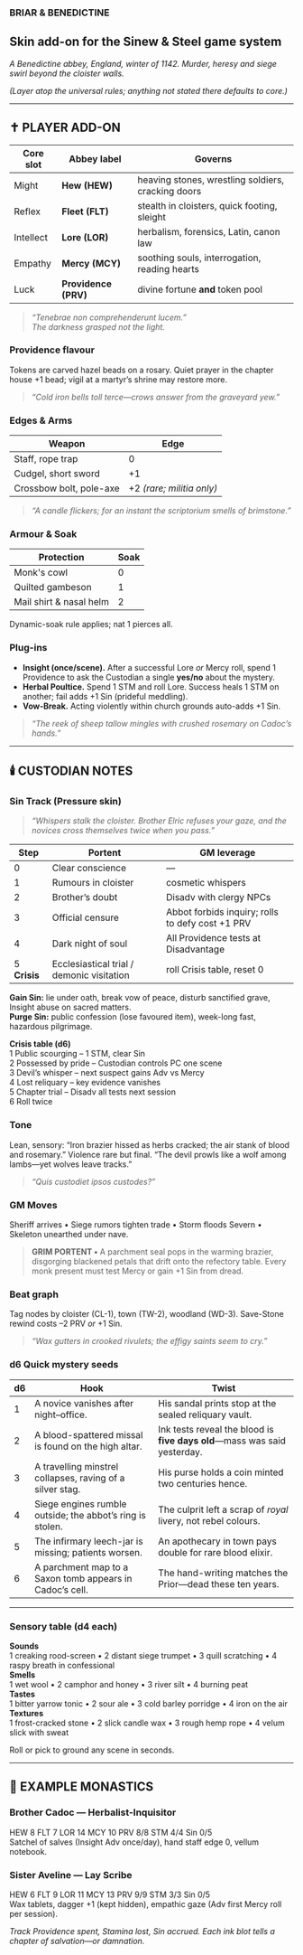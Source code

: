 ### **BRIAR & BENEDICTINE**
## Skin add-on for the Sinew & Steel game system  
*A Benedictine abbey, England, winter of 1142. Murder, heresy and siege swirl beyond the cloister walls.*

*(Layer atop the universal rules; anything not stated there defaults to core.)*

---

## ✝️ PLAYER ADD-ON

| Core slot | Abbey label | Governs |
|---|---|---|
| Might | **Hew (HEW)** | heaving stones, wrestling soldiers, cracking doors |
| Reflex | **Fleet (FLT)** | stealth in cloisters, quick footing, sleight |
| Intellect | **Lore (LOR)** | herbalism, forensics, Latin, canon law |
| Empathy | **Mercy (MCY)** | soothing souls, interrogation, reading hearts |
| Luck | **Providence (PRV)** | divine fortune **and** token pool |

>*“Tenebrae non comprehenderunt lucem.”*<br>_The darkness grasped not the light._  

### Providence flavour  
Tokens are carved hazel beads on a rosary.  Quiet prayer in the chapter house +1 bead; vigil at a martyr’s shrine may restore more.

>*“Cold iron bells toll terce—crows answer from the graveyard yew.”*  

### Edges & Arms  
| Weapon | Edge |
|---|---|
| Staff, rope trap | 0 |
| Cudgel, short sword | +1 |
| Crossbow bolt, pole-axe | +2 *(rare; militia only)* |

>*“A candle flickers; for an instant the scriptorium smells of brimstone.”*  

### Armour & Soak  
| Protection | Soak |
|---|---|
| Monk's cowl | 0 |
| Quilted gambeson | 1 |
| Mail shirt & nasal helm | 2 |

Dynamic-soak rule applies; nat 1 pierces all.

### Plug-ins  
* **Insight (once/scene).**  After a successful Lore *or* Mercy roll, spend 1 Providence to ask the Custodian a single **yes/no** about the mystery.  
* **Herbal Poultice.**  Spend 1 STM and roll Lore.  Success heals 1 STM on another; fail adds +1 Sin (prideful meddling).  
* **Vow-Break.**  Acting violently within church grounds auto-adds +1 Sin.

>*“The reek of sheep tallow mingles with crushed rosemary on Cadoc’s hands.”*  

---

## 🕯️ CUSTODIAN NOTES

### Sin Track (Pressure skin)

>*“Whispers stalk the cloister.  Brother Elric refuses your gaze, and the novices cross themselves twice when you pass.”*

| Step | Portent | GM leverage |
|--|--|--|
|0|Clear conscience|—|
|1|Rumours in cloister|cosmetic whispers|
|2|Brother’s doubt|Disadv with clergy NPCs|
|3|Official censure|Abbot forbids inquiry; rolls to defy cost +1 PRV|
|4|Dark night of soul|All Providence tests at Disadvantage|
|5 **Crisis**|Ecclesiastical trial / demonic visitation|roll Crisis table, reset 0|

**Gain Sin:** lie under oath, break vow of peace, disturb sanctified grave, Insight abuse on sacred matters.  
**Purge Sin:** public confession (lose favoured item), week-long fast, hazardous pilgrimage.

**Crisis table (d6)**  
1 Public scourging – 1 STM, clear Sin  
2 Possessed by pride – Custodian controls PC one scene  
3 Devil’s whisper – next suspect gains Adv vs Mercy  
4 Lost reliquary – key evidence vanishes  
5 Chapter trial – Disadv all tests next session  
6 Roll twice

### Tone  
Lean, sensory: “Iron brazier hissed as herbs cracked; the air stank of blood and rosemary.”  Violence rare but final. “The devil prowls like a wolf among lambs—yet wolves leave tracks.”

>*“Quis custodiet ipsos custodes?”* 

### GM Moves  
Sheriff arrives • Siege rumors tighten trade • Storm floods Severn • Skeleton unearthed under nave.

> **GRIM PORTENT •**  A parchment seal pops in the warming brazier, disgorging blackened petals that drift onto the refectory table.  Every monk present must test Mercy or gain +1 Sin from dread.

### Beat graph  
Tag nodes by cloister (CL-1), town (TW-2), woodland (WD-3).  Save-Stone rewind costs –2 PRV *or* +1 Sin.

>*“Wax gutters in crooked rivulets; the effigy saints seem to cry.”*  

### d6 Quick mystery seeds
| d6 | Hook | Twist |
|---|---|---|
| 1 | A novice vanishes after night–office. | His sandal prints stop at the sealed reliquary vault. |
| 2 | A blood-spattered missal is found on the high altar. | Ink tests reveal the blood is **five days old**—mass was said yesterday. |
| 3 | A travelling minstrel collapses, raving of a silver stag. | His purse holds a coin minted two centuries hence. |
| 4 | Siege engines rumble outside; the abbot’s ring is stolen. | The culprit left a scrap of *royal* livery, not rebel colours. |
| 5 | The infirmary leech-jar is missing; patients worsen. | An apothecary in town pays double for rare blood elixir. |
| 6 | A parchment map to a Saxon tomb appears in Cadoc’s cell. | The hand-writing matches the Prior—dead these ten years. |

---

### Sensory table (d4 each)
**Sounds**  
1 creaking rood-screen • 2 distant siege trumpet • 3 quill scratching • 4 raspy breath in confessional  
**Smells**  
1 wet wool • 2 camphor and honey • 3 river silt • 4 burning peat  
**Tastes**  
1 bitter yarrow tonic • 2 sour ale • 3 cold barley porridge • 4 iron on the air  
**Textures**  
1 frost-cracked stone • 2 slick candle wax • 3 rough hemp rope • 4 velum slick with sweat  

Roll or pick to ground any scene in seconds.

---

## 👤 EXAMPLE MONASTICS

### Brother Cadoc — Herbalist-Inquisitor  
HEW 8 FLT 7 LOR 14 MCY 10 PRV 8/8 STM 4/4 Sin 0/5  
Satchel of salves (Insight Adv once/day), hand staff edge 0, vellum notebook.

### Sister Aveline — Lay Scribe  
HEW 6 FLT 9 LOR 11 MCY 13 PRV 9/9 STM 3/3 Sin 0/5  
Wax tablets, dagger +1 (kept hidden), empathic gaze (Adv first Mercy roll per session).

*Track Providence spent, Stamina lost, Sin accrued.  Each ink blot tells a chapter of salvation—or damnation.*
